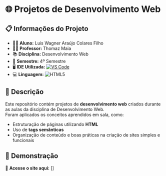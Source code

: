 # 🌐 Projetos de Desenvolvimento Web

## 📋 Informações do Projeto
- 👨‍🎓 **Aluno:** Luis Wagner Araújo Colares Filho  
- 👨‍🏫 **Professor:** Thomaz Maia  
- 📚 **Disciplina:** Desenvolvimento Web  
- 🏫 **Semestre:** 4º Semestre  
- 🖥️ **IDE Utilizada:** [![VS Code](https://img.shields.io/badge/VS%20Code-0078d7?style=for-the-badge&logo=visual-studio-code&logoColor=white)](https://code.visualstudio.com/)  
- 💻 **Linguagem:** ![HTML5](https://img.shields.io/badge/HTML5-e34f26?style=for-the-badge&logo=html5&logoColor=white)

## 📝 Descrição
Este repositório contém projetos de **desenvolvimento web** criados durante as aulas da disciplina de Desenvolvimento Web.  
Foram aplicados os conceitos aprendidos em sala, como:
- Estruturação de páginas utilizando **HTML**  
- Uso de **tags semânticas**  
- Organização de conteúdo e boas práticas na criação de sites simples e funcionais  

## 🔗 Demonstração
🚀 **Acesse o site aqui:** []
